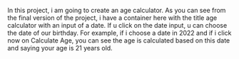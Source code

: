 In this project, i am  going to create an age calculator. As you can see from the final version of the project, i have a container here with the title age calculator with an input of a date. 
If u click on the date input, u can choose the date of our birthday. 
For example, if i choose a date in  2022 and if i click now on Calculate Age, you can see the age is calculated based on this date and saying your age is 21 years old.
